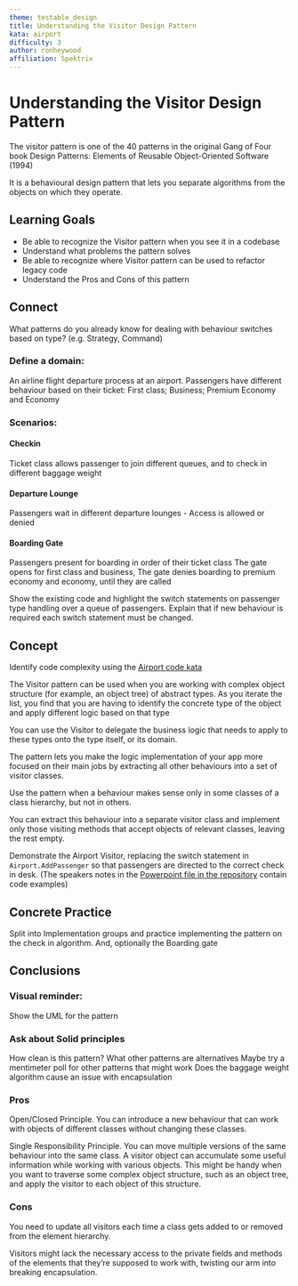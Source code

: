 ```yaml
---
theme: testable_design
title: Understanding the Visitor Design Pattern
kata: airport
difficulty: 3
author: ronheywood
affiliation: Spektrix
---
```


# Understanding the Visitor Design Pattern

The visitor pattern is one of the 40 patterns in the original Gang of Four book
Design Patterns: Elements of Reusable Object-Oriented Software (1994) 

It is a behavioural design pattern that lets you separate algorithms from the objects on which they operate.

## Learning Goals
* Be able to recognize the Visitor pattern when you see it in a codebase
* Understand what problems the pattern solves 
* Be able to recognize where Visitor pattern can be used to refactor legacy code
* Understand the Pros and Cons of this pattern

## Connect
What patterns do you already know for dealing with behaviour switches based on type? 
(e.g. Strategy, Command)

### Define a domain:
An airline flight departure process at an airport. 
Passengers have different behaviour based on their ticket:
First class; Business; Premium Economy and Economy

### Scenarios:
#### Checkin
Ticket class allows passenger to join different queues, and to check in different baggage weight


#### Departure Lounge
Passengers wait in different departure lounges - Access is allowed or denied

#### Boarding Gate
Passengers present for boarding in order of their ticket class 
The gate opens for first class and business,
The gate denies boarding to premium economy and economy, until they are called

Show the existing code and highlight the switch statements on passenger type handling 
over a queue of passengers. 
Explain that if new behaviour is required each switch statement must be changed.

## Concept

Identify code complexity using the [Airport code kata](https://github.com/ronheywood/patternsgroup-visitor/tree/master)

The Visitor pattern can be used when you are working with complex object structure (for example, an object tree) of abstract types.
As you iterate the list, you find that you are having to identify the concrete type of the object and apply different logic based on that type

You can use the Visitor to delegate the business logic that needs to apply to these types onto the type itself, or its domain.

The pattern lets you make the logic implementation of your app more focused on their main jobs by extracting all other behaviours into a set of visitor classes.

Use the pattern when a behaviour makes sense only in some classes of a class hierarchy, but not in others.

You can extract this behaviour into a separate visitor class and implement only those visiting methods that accept objects of relevant classes, leaving the rest empty.

Demonstrate the Airport Visitor, replacing the switch statement in `Airport.AddPassenger` so that passengers are directed to the correct check in desk.
(The speakers notes in the [Powerpoint file in the repository](https://github.com/ronheywood/patternsgroup-visitor/blob/master/Visitor%20Pattern.pptx) contain code examples)

## Concrete Practice
Split into Implementation groups and practice implementing the pattern on the check in algorithm. And, optionally the Boarding gate

## Conclusions
### Visual reminder: 
Show the UML for the pattern

### Ask about Solid principles
How clean is this pattern? What other patterns are alternatives
Maybe try a mentimeter poll for other patterns that might work
Does the baggage weight algorithm cause an issue with encapsulation

### Pros
Open/Closed Principle. You can introduce a new behaviour that can work with objects of different classes without changing these classes.

Single Responsibility Principle. You can move multiple versions of the same behaviour into the same class.
A visitor object can accumulate some useful information while working with various objects. This might be handy when you want to traverse some complex object structure, such as an object tree, and apply the visitor to each object of this structure.

### Cons
You need to update all visitors each time a class gets added to or removed from the element hierarchy.

Visitors might lack the necessary access to the private fields and methods of the elements that they’re supposed to work with, twisting our arm into breaking encapsulation.